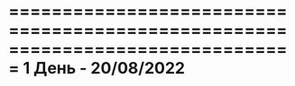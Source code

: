 ﻿===============================================================================
1 День - 20/08/2022
===============================================================================

